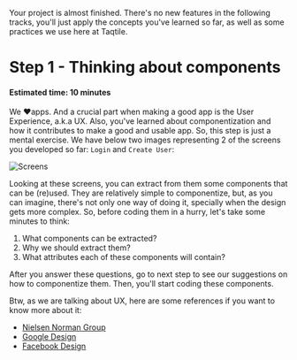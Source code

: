 Your project is almost finished. There's no new features in the following tracks, you'll just apply the concepts you've learned so far, as well as some practices we use here at Taqtile.

# Step 1 - Thinking about components
#### Estimated time: 10 minutes

We ❤️apps. And a crucial part when making a good app is the User Experience, a.k.a UX. Also, you've learned about componentization and how it contributes to make a good and usable app. So, this step is just a mental exercise. We have below two images representing 2 of the screens you developed so far: `Login` and `Create User`:

![Screens](https://raw.githubusercontent.com/indigotech/taq-github-bot/develop/images/fe_screens.jpg)

Looking at these screens, you can extract from them some components that can be (re)used. They are relatively simple to componentize, but, as you can imagine, there's not only one way of doing it, specially when the design gets more complex. So, before coding them in a hurry, let's take some minutes to think:

1. What components can be extracted?
2. Why we should extract them?
3. What attributes each of these components will contain?

After you answer these questions, go to next step to see our suggestions on how to componentize them.
Then, you'll start coding these components.

Btw, as we are talking about UX, here are some references if you want to know more about it:
- [Nielsen Norman Group](https://www.nngroup.com/)
- [Google Design](https://medium.com/google-design/tagged/ux)
- [Facebook Design](https://medium.com/facebook-design)